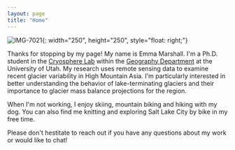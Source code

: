 ```yaml
---
layout: page
title: "Home"
---
```

![IMG-7021](https://user-images.githubusercontent.com/55526386/168404842-7e50b5dc-26d1-46f9-a368-db6ece960252.jpg){: width="250", height="250", style="float: right;"}

Thanks for stopping by my page! My name is Emma Marshall. I'm a Ph.D. student in the [Cryosphere Lab](https://github.com/UofU-Cryosphere) within the [Geography Department](https://geog.utah.edu/) at the University of Utah. My research uses remote sensing data to examine recent glacier variability in High Mountain Asia. I'm particularly interested in better understanding the behavior of lake-terminating glaciers and their importance to glacier mass balance projections for the region. 

When I'm not working, I enjoy skiing, mountain biking and hiking with my dog. You can also find me knitting and exploring Salt Lake City by bike in my free time. 

Please don't hestitate to reach out if you have any questions about my work or would like to chat! 


